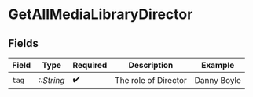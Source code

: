# GetAllMediaLibraryDirector


## Fields

| Field                | Type                 | Required             | Description          | Example              |
| -------------------- | -------------------- | -------------------- | -------------------- | -------------------- |
| `tag`                | *::String*           | :heavy_check_mark:   | The role of Director | Danny Boyle          |